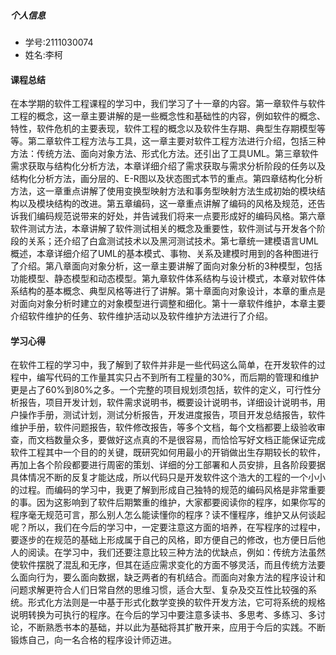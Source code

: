 ##### 个人信息
- 学号:2111030074
- 姓名:李柯

####  课程总结
​		在本学期的软件工程课程的学习中，我们学习了十一章的内容。第一章软件与软件工程的概念，这一章主要讲解的是一些概念性和基础性的内容，例如软件的概念、特性，软件危机的主要表现，软件工程的概念以及软件生存期、典型生存期模型等等。第二章软件工程方法与工具，这一章主要对软件工程方法进行介绍，包括三种方法：传统方法、面向对象方法、形式化方法。还引出了工具UML。第三章软件需求获取与结构化分析方法，本章详细介绍了需求获取与需求分析阶段的任务以及结构化分析方法，画分层的、E-R图以及状态图式本节的重点。第四章结构化分析方法，这一章重点讲解了使用变换型映射方法和事务型映射方法生成初始的模块结构以及模块结构的改进。第五章编码，这一章重点讲解了编码的风格及规范，还告诉我们编码规范说带来的好处，并告诫我们将来一点要形成好的编码风格。第六章软件测试方法，本章讲解了软件测试相关的概念及重要性，软件测试与开发各个阶段的关系；还介绍了白盒测试技术以及黑河测试技术。第七章统一建模语言UML概述，本章详细介绍了UML的基本模式、事物、关系及建模时用到的各种图进行了介绍。第八章面向对象分析，这一章主要讲解了面向对象分析的3种模型，包括功能模型、静态模型和动态模型。第九章软件体系结构与设计模式，本章对软件体系结构的基本概念、典型风格等进行了讲解。第十章面向对象设计，本章的重点是对面向对象分析时建立的对象模型进行调整和细化。第十一章软件维护，本章主要介绍软件维护的任务、软件维护活动以及软件维护方法进行了介绍。


#### 学习心得

​		在软件工程的学习中，我了解到了软件并非是一些代码这么简单，在开发软件的过程中，编写代码的工作量其实只占不到所有工程量的30%，而后期的管理和维护更是占了60%到80%之多。一个完整的项目规划须包括，软件的定义，可行性分析报告，项目开发计划，软件需求说明书，概要设计说明书，详细设计说明书，用户操作手册，测试计划，测试分析报告，开发进度报告，项目开发总结报告，软件维护手册，软件问题报告，软件修改报告，等多个文档，每个文档都要上级验收审查，而文档数量众多，要做好这点真的不是很容易，而恰恰写好文档正能保证完成软件工程其中一个目的的关键，既研究如何用最小的开销做出生存期较长的软件，再加上各个阶段都要进行周密的策划、详细的分工部署和人员安排，且各阶段要据具体情况不断的反复才能达成，所以代码只是开发软件这个浩大的工程的一个小小的过程。
​		而编码的学习中，我更了解到形成自己独特的规范的编码风格是非常重要的事。因为这影响到了软件后期繁重的维护，大家都要阅读你的程序，如果你写的程序毫无规范可言，那么别人怎么能读懂你的程序？读不懂程序，维护又从何谈起呢？所以，我们在今后的学习中，一定要注意这方面的培养，在写程序的过程中，要逐步的在规范的基础上形成属于自己的风格，即方便自己的修改，也方便日后他人的阅读。
​		在学习中，我们还要注意比较三种方法的优缺点，例如：传统方法虽然使软件摆脱了混乱和无序，但其在适应需求变化的方面不够灵活，而且传统方法要么面向行为，要么面向数据，缺乏两者的有机结合。而面向对象方法的程序设计和问题求解更符合人们日常自然的思维习惯，适合大型、复杂及交互性比较强的系统。形式化方法则是一中基于形式化数学变换的软件开发方法，它可将系统的规格说明转换为可执行的程序。
​		在今后的学习中要注意多读书、多思考、多练习、多讨论，不断熟悉书本的基础，并以此为基础将其扩散开来，应用于今后的实践。不断锻炼自己，向一名合格的程序设计师迈进。



　
